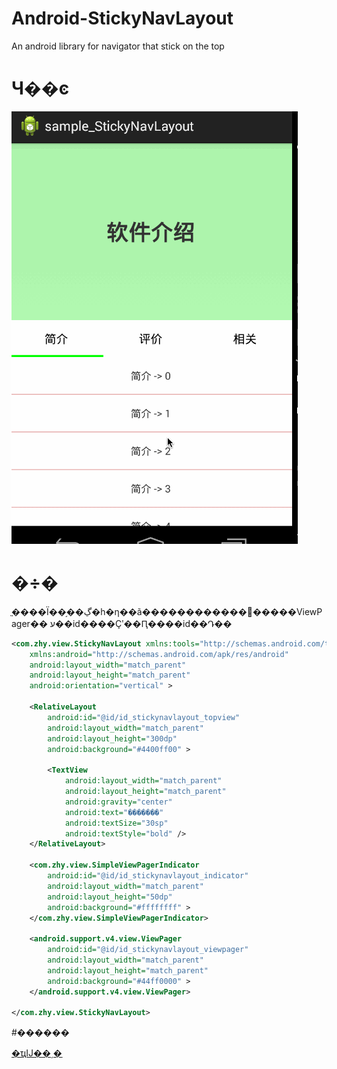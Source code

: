 # Android-StickyNavLayout
An android library for navigator that stick on the top 


# Ч��ͼ

![](sc.gif)


# �÷�
ֱ����Ϊ��֣��ڲ�һ�η��ã������������򣬵�����ViewPager��
ע��id����Ҫʹ��Ԥ����id��Դ��

```xml
<com.zhy.view.StickyNavLayout xmlns:tools="http://schemas.android.com/tools"
    xmlns:android="http://schemas.android.com/apk/res/android"
    android:layout_width="match_parent"
    android:layout_height="match_parent"
    android:orientation="vertical" >

    <RelativeLayout
        android:id="@id/id_stickynavlayout_topview"
        android:layout_width="match_parent"
        android:layout_height="300dp"
        android:background="#4400ff00" >

        <TextView
            android:layout_width="match_parent"
            android:layout_height="match_parent"
            android:gravity="center"
            android:text="�������"
            android:textSize="30sp"
            android:textStyle="bold" />
    </RelativeLayout>

    <com.zhy.view.SimpleViewPagerIndicator
        android:id="@id/id_stickynavlayout_indicator"
        android:layout_width="match_parent"
        android:layout_height="50dp"
        android:background="#ffffffff" >
    </com.zhy.view.SimpleViewPagerIndicator>

    <android.support.v4.view.ViewPager
        android:id="@id/id_stickynavlayout_viewpager"
        android:layout_width="match_parent"
        android:layout_height="match_parent"
        android:background="#44ff0000" >
    </android.support.v4.view.ViewPager>

</com.zhy.view.StickyNavLayout>

```

#������

[�ҵĲ��͵�ַ][3]

[3]: http://blog.csdn.net/xiaole0313
